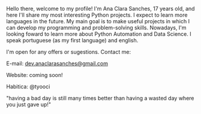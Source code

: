 Hello there, welcome to my profile!
I'm Ana Clara Sanches, 17 years old, and here I'll share my most interesting Python projects. I expect to learn more languages in the future.
My main goal is to make useful projects in which I can develop my programming and problem-solving skills.
Nowadays, I'm looking foward to learn more about Python Automation and Data Science.
I speak portuguese (as my first language) and english.

I'm open for any offers or sugestions. 
Contact me: 

E-mail: dev.anaclarasanches@gmail.com

Website: coming soon!

Habitica: @tyooci

  "having a bad day is still many times better than having a wasted day where you just gave up!"
